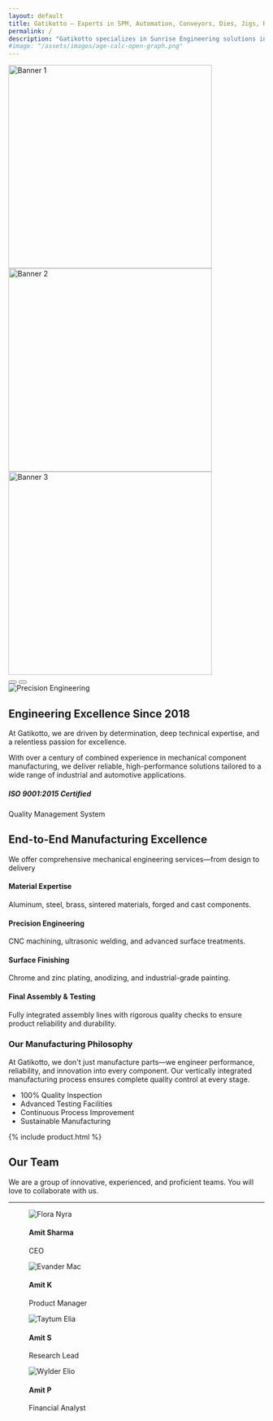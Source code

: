 ```yaml
---
layout: default
title: Gatikotto – Experts in SPM, Automation, Conveyors, Dies, Jigs, Rubber & Plastic Parts
permalink: /
description: "Gatikotto specializes in Sunrise Engineering solutions including SPM machines, industrial automation, conveyors, precision dies, jigs, and high-quality rubber & plastic parts. Delivering innovative and customized manufacturing solutions for your industrial needs."
#image: "/assets/images/age-calc-open-graph.png"
---
```

<!-- <img src="/assets/images/Gatikotto-Product.jpg" alt="Gatikotto Products" class="img-fluid w-100 d-block" style="height: 500px; object-fit: cover;"> -->
<!-- banner part  -->
 <style>
    .carousel-item img {
      height: 400px;
      object-fit: cover;
    }
  </style>

  <div id="bannerCarousel" class="carousel slide" data-bs-ride="carousel" data-bs-interval="3000">
    <div class="carousel-inner">
      <div class="carousel-item active">
        <img src="/assets/images/banner1.jpg" class="d-block w-100 h-50" alt="Banner 1">
      </div>
      <div class="carousel-item">
        <img src="/assets/images/banner2.jpg" class="d-block w-100 h-50" alt="Banner 2">
      </div>
      <div class="carousel-item">
        <img src="/assets/images/banner3.jpg" class="d-block w-100 h-50" alt="Banner 3">
      </div>
    </div>
    <!-- Optional controls -->
    <button class="carousel-control-prev" type="button" data-bs-target="#bannerCarousel" data-bs-slide="prev">
      <span class="carousel-control-prev-icon"></span>
    </button>
    <button class="carousel-control-next" type="button" data-bs-target="#bannerCarousel" data-bs-slide="next">
      <span class="carousel-control-next-icon"></span>
    </button>
  </div>

<!-- banner part close -->
<!-- About Section -->
<section class="py-5">
        <div class="container py-5">
            <div class="row align-items-center">
                <div class="col-lg-6 mb-4 mb-lg-0">
                    <img src="/assets/images/Vogtland-40mm-Springs-Bilstein-B6-Dampers-T4-MAIN-1024x683.jpg" 
                         alt="Precision Engineering" class="img-fluid rounded shadow">
                </div>
                <div class="col-lg-6">
                    <h2 class="fw-bold mb-4">Engineering Excellence Since 2018</h2>
                    <p class="lead">At Gatikotto, we are driven by determination, deep technical expertise, and a relentless passion for excellence.</p>
                    <p>With over a century of combined experience in mechanical component manufacturing, we deliver reliable, high-performance solutions tailored to a wide range of industrial and automotive applications.</p>
                    <div class="d-flex align-items-center mt-4">
                        <div class="bg-primary bg-opacity-10 p-3 rounded me-3"><i class="bi bi-award-fill text-primary fs-2"></i></div>
                        <div>
                            <h5 class="mb-0">ISO 9001:2015 Certified</h5>
                            <p class="text-muted mb-0">Quality Management System</p>
                        </div>
                    </div>
                </div>
            </div>
        </div>
    </section>
<!-- Manufacturing Process -->
<section class="py-5 bg-light">
        <div class="container py-5">
            <div class="text-center mb-5">
                <h2 class="fw-bold">End-to-End Manufacturing Excellence</h2>
                <p class="lead">We offer comprehensive mechanical engineering services—from design to delivery</p>
            </div>
            <div class="row">
                <div class="col-lg-6 ">
                    <div class="process-step ">
                        <h4>Material Expertise</h4>
                        <p>Aluminum, steel, brass, sintered materials, forged and cast components.</p>
                    </div>
                    <div class="process-step">
                        <h4>Precision Engineering</h4>
                        <p>CNC machining, ultrasonic welding, and advanced surface treatments.</p>
                    </div>
                    <div class="process-step">
                        <h4>Surface Finishing</h4>
                        <p>Chrome and zinc plating, anodizing, and industrial-grade painting.</p>
                    </div>
                    <div class="process-step">
                        <h4>Final Assembly & Testing</h4>
                        <p>Fully integrated assembly lines with rigorous quality checks to ensure product reliability and durability.</p>
                    </div>
                </div>
                <div class="col-lg-6">
                    <div class="card border-0 shadow-lg h-100">
                        <div class="card-body p-4">
                            <h3 class="card-title text-center mb-4">Our Manufacturing Philosophy</h3>
                            <div class="text-center mb-4">
                                <i class="bi bi-gear-fill text-primary fs-1"></i>
                            </div>
                            <p class="card-text">At Gatikotto, we don't just manufacture parts—we engineer performance, reliability, and innovation into every component. Our vertically integrated manufacturing process ensures complete quality control at every stage.</p>
                            <ul class="list-group list-group-flush">
                                <li class="list-group-item bg-transparent"><i class="bi bi-check-circle-fill text-success me-2"></i> 100% Quality Inspection</li>
                                <li class="list-group-item bg-transparent"><i class="bi bi-check-circle-fill text-success me-2"></i> Advanced Testing Facilities</li>
                                <li class="list-group-item bg-transparent"><i class="bi bi-check-circle-fill text-success me-2"></i> Continuous Process Improvement</li>
                                <li class="list-group-item bg-transparent"><i class="bi bi-check-circle-fill text-success me-2"></i> Sustainable Manufacturing</li>
                            </ul>
                        </div>
                    </div>
                </div>
            </div>
        </div>
    </section>




<!-- product  -->
{% include product.html %}
<!-- our team -->
<!-- Team 1 - Bootstrap Brain Component -->
<section class="bg-light py-3 py-md-5 py-xl-8">
  <div class="container">
    <div class="row justify-content-md-center">
      <div class="col-12 col-md-10 col-lg-8 col-xl-7 col-xxl-6">
        <h2 class="mb-4 display-5 text-center">Our Team</h2>
        <p class="text-secondary mb-5 text-center lead fs-4">We are a group of innovative, experienced, and proficient teams. You will love to collaborate with us.</p>
        <hr class="w-50 mx-auto mb-5 mb-xl-9 border-dark-subtle">
      </div>
    </div>
  </div>

  <div class="container overflow-hidden">
    <div class="row gy-4 gy-lg-0 gx-xxl-5">
      <div class="col-12 col-md-6 col-lg-3">
        <div class="card border-0 border-bottom border-primary shadow-sm overflow-hidden">
          <div class="card-body p-0">
            <figure class="m-0 p-0">
              <img class="img-fluid" loading="lazy" src="/assets/images/team-img-5.webp" alt="Flora Nyra">
              <figcaption class="m-0 p-4">
                <h4 class="mb-1">Amit Sharma </h4>
                <p class="text-secondary mb-0">CEO</p>
              </figcaption>
            </figure>
          </div>
        </div>
      </div>
      <div class="col-12 col-md-6 col-lg-3">
        <div class="card border-0 border-bottom border-primary shadow-sm overflow-hidden">
          <div class="card-body p-0">
            <figure class="m-0 p-0">
              <img class="img-fluid" loading="lazy" src="/assets/images/team-img-5.webp" alt="Evander Mac">
              <figcaption class="m-0 p-4">
                <h4 class="mb-1">Amit K</h4>
                <p class="text-secondary mb-0">Product Manager</p>
              </figcaption>
            </figure>
          </div>
        </div>
      </div>
      <div class="col-12 col-md-6 col-lg-3">
        <div class="card border-0 border-bottom border-primary shadow-sm overflow-hidden">
          <div class="card-body p-0">
            <figure class="m-0 p-0">
              <img class="img-fluid" loading="lazy" src="/assets/images/team-img-5.webp" alt="Taytum Elia">
              <figcaption class="m-0 p-4">
                <h4 class="mb-1">Amit S</h4>
                <p class="text-secondary mb-0">Research Lead</p>
              </figcaption>
            </figure>
          </div>
        </div>
      </div>
      <div class="col-12 col-md-6 col-lg-3">
        <div class="card border-0 border-bottom border-primary shadow-sm overflow-hidden">
          <div class="card-body p-0">
            <figure class="m-0 p-0">
              <img class="img-fluid" loading="lazy" src="/assets/images/team-img-5.webp" alt="Wylder Elio">
              <figcaption class="m-0 p-4">
                <h4 class="mb-1">Amit P</h4>
                <p class="text-secondary mb-0">Financial Analyst</p>
              </figcaption>
            </figure>
          </div>
        </div>
      </div>
    </div>
  </div>
</section>
<!-- 
<img src="/assets/images/team.jpg" alt="Gatikotto Products" class="img-fluid w-100 d-block" style="height: 600px; object-fit: cover;"> -->
















